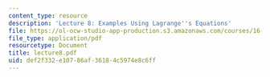 ```yaml
---
content_type: resource
description: 'Lecture 8: Examples Using Lagrange''s Equations'
file: https://ol-ocw-studio-app-production.s3.amazonaws.com/courses/16-61-aerospace-dynamics-spring-2003/def2f332e10786af36184c5974e8c6ff_lecture8.pdf
file_type: application/pdf
resourcetype: Document
title: lecture8.pdf
uid: def2f332-e107-86af-3618-4c5974e8c6ff
---
```

